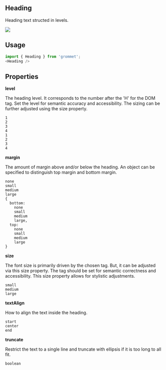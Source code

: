 ## Heading
Heading text structed in levels.

[![](https://codesandbox.io/static/img/play-codesandbox.svg)](https://codesandbox.io/s/github/grommet/grommet-sandbox?initialpath=heading&module=%2Fsrc%2FHeading.js)
## Usage

```javascript
import { Heading } from 'grommet';
<Heading />
```

## Properties

**level**

The heading level. It corresponds to the number after the 'H' for
the DOM tag. Set the level for semantic accuracy and accessibility.
The sizing can be further adjusted using the size property.

```
1
2
3
4
1
2
3
4
```

**margin**

The amount of margin above and/or below the heading. An object can be
specified to distinguish top margin and bottom margin.

```
none
small
medium
large
{
  bottom: 
    none
    small
    medium
    large,
  top: 
    none
    small
    medium
    large
}
```

**size**

The font size is primarily driven by the chosen tag. But, it can
be adjusted via this size property. The tag should be set for semantic
correctness and accessibility. This size property allows for stylistic
adjustments.

```
small
medium
large
```

**textAlign**

How to align the text inside the heading.

```
start
center
end
```

**truncate**

Restrict the text to a single line and truncate with ellipsis if it
is too long to all fit.

```
boolean
```
  